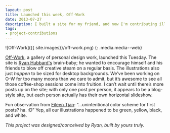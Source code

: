 ```yaml
---
layout: post
title: Launched this week, Off-Work
date: 2013-07-27
description: I built a site for my friend, and now I'm contributing illustrations to it.
tags:
- project-contributions
---
```


![Off-Work]({{ site.images}}/off-work.png)
{: .media.media--web}

[Off-Work](http://off-work.com), a gallery of personal design work, launched this Tuesday. The site is [Ryan Hubbard's](http://ryanjhubbard.com/) brain-baby; he wanted to encourage himself and his friends to blow off creative steam on a regular basis. The illustrations also just *happen* to be sized for desktop backgrounds. We&rsquo;ve been working on O-W for too many moons than we care to admit, but it&rsquo;s awesome to see all those coffee-shop sessions come into fruition. I can&rsquo;t wait until there&rsquo;s more posts up on the site; with only one post per person, it appears to be a blog-style site, but each person actually has their own horizontal slideshow.

Fun observation from [Eileen Tjan](https://twitter.com/eileentjan): &ldquo;…unintentional color scheme for first posts? ha. :D&rdquo; Yep, all our illustrations happened to be green, yellow, black, and white.

_This project was designed/conceived by Ryan, built by yours truly._